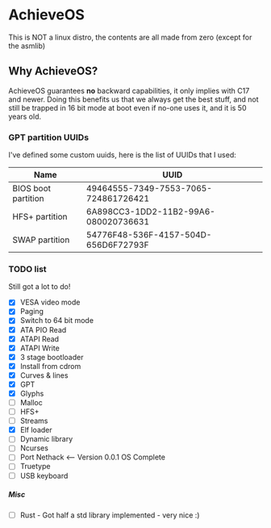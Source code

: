 # AchieveOS

This is NOT a linux distro, the contents are all made from zero (except for the asmlib)

## Why AchieveOS?

AchieveOS guarantees __no__ backward capabilities, it only implies with C17 and newer.
Doing this benefits us that we always get the best stuff, and not still be trapped in 16 bit
mode at boot even if no-one uses it, and it is 50 years old.

### GPT partition UUIDs

I've defined some custom uuids, here is the list of UUIDs that I used:

| Name                | UUID                                 |
|---------------------|--------------------------------------|
| BIOS boot partition | 49464555-7349-7553-7065-724861726421 |
| HFS+ partition      | 6A898CC3-1DD2-11B2-99A6-080020736631 |
| SWAP partition      | 54776F48-536F-4157-504D-656D6F72793F |

### TODO list

Still got a lot to do!

- [x] VESA video mode
- [x] Paging
- [x] Switch to 64 bit mode
- [x] ATA PIO Read
- [x] ATAPI Read
- [x] ATAPI Write
- [x] 3 stage bootloader
- [x] Install from cdrom
- [x] Curves & lines
- [x] GPT
- [x] Glyphs
- [ ] Malloc
- [ ] HFS+
- [ ] Streams
- [x] Elf loader
- [ ] Dynamic library
- [ ] Ncurses
- [ ] Port Nethack <-- Version 0.0.1 OS Complete
- [ ] Truetype
- [ ] USB keyboard

##### Misc

- [ ] Rust - Got half a std library implemented - very nice :)